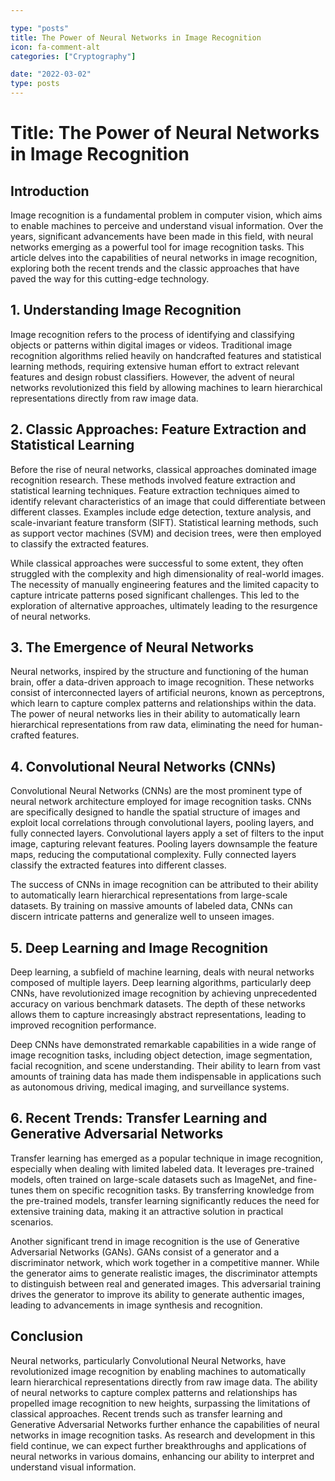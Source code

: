 ```yaml
---

type: "posts"
title: The Power of Neural Networks in Image Recognition
icon: fa-comment-alt
categories: ["Cryptography"]

date: "2022-03-02"
type: posts
---
```





# Title: The Power of Neural Networks in Image Recognition

## Introduction

Image recognition is a fundamental problem in computer vision, which aims to enable machines to perceive and understand visual information. Over the years, significant advancements have been made in this field, with neural networks emerging as a powerful tool for image recognition tasks. This article delves into the capabilities of neural networks in image recognition, exploring both the recent trends and the classic approaches that have paved the way for this cutting-edge technology.

## 1. Understanding Image Recognition

Image recognition refers to the process of identifying and classifying objects or patterns within digital images or videos. Traditional image recognition algorithms relied heavily on handcrafted features and statistical learning methods, requiring extensive human effort to extract relevant features and design robust classifiers. However, the advent of neural networks revolutionized this field by allowing machines to learn hierarchical representations directly from raw image data.

## 2. Classic Approaches: Feature Extraction and Statistical Learning

Before the rise of neural networks, classical approaches dominated image recognition research. These methods involved feature extraction and statistical learning techniques. Feature extraction techniques aimed to identify relevant characteristics of an image that could differentiate between different classes. Examples include edge detection, texture analysis, and scale-invariant feature transform (SIFT). Statistical learning methods, such as support vector machines (SVM) and decision trees, were then employed to classify the extracted features.

While classical approaches were successful to some extent, they often struggled with the complexity and high dimensionality of real-world images. The necessity of manually engineering features and the limited capacity to capture intricate patterns posed significant challenges. This led to the exploration of alternative approaches, ultimately leading to the resurgence of neural networks.

## 3. The Emergence of Neural Networks

Neural networks, inspired by the structure and functioning of the human brain, offer a data-driven approach to image recognition. These networks consist of interconnected layers of artificial neurons, known as perceptrons, which learn to capture complex patterns and relationships within the data. The power of neural networks lies in their ability to automatically learn hierarchical representations from raw data, eliminating the need for human-crafted features.

## 4. Convolutional Neural Networks (CNNs)

Convolutional Neural Networks (CNNs) are the most prominent type of neural network architecture employed for image recognition tasks. CNNs are specifically designed to handle the spatial structure of images and exploit local correlations through convolutional layers, pooling layers, and fully connected layers. Convolutional layers apply a set of filters to the input image, capturing relevant features. Pooling layers downsample the feature maps, reducing the computational complexity. Fully connected layers classify the extracted features into different classes.

The success of CNNs in image recognition can be attributed to their ability to automatically learn hierarchical representations from large-scale datasets. By training on massive amounts of labeled data, CNNs can discern intricate patterns and generalize well to unseen images.

## 5. Deep Learning and Image Recognition

Deep learning, a subfield of machine learning, deals with neural networks composed of multiple layers. Deep learning algorithms, particularly deep CNNs, have revolutionized image recognition by achieving unprecedented accuracy on various benchmark datasets. The depth of these networks allows them to capture increasingly abstract representations, leading to improved recognition performance.

Deep CNNs have demonstrated remarkable capabilities in a wide range of image recognition tasks, including object detection, image segmentation, facial recognition, and scene understanding. Their ability to learn from vast amounts of training data has made them indispensable in applications such as autonomous driving, medical imaging, and surveillance systems.

## 6. Recent Trends: Transfer Learning and Generative Adversarial Networks

Transfer learning has emerged as a popular technique in image recognition, especially when dealing with limited labeled data. It leverages pre-trained models, often trained on large-scale datasets such as ImageNet, and fine-tunes them on specific recognition tasks. By transferring knowledge from the pre-trained models, transfer learning significantly reduces the need for extensive training data, making it an attractive solution in practical scenarios.

Another significant trend in image recognition is the use of Generative Adversarial Networks (GANs). GANs consist of a generator and a discriminator network, which work together in a competitive manner. While the generator aims to generate realistic images, the discriminator attempts to distinguish between real and generated images. This adversarial training drives the generator to improve its ability to generate authentic images, leading to advancements in image synthesis and recognition.

## Conclusion

Neural networks, particularly Convolutional Neural Networks, have revolutionized image recognition by enabling machines to automatically learn hierarchical representations directly from raw image data. The ability of neural networks to capture complex patterns and relationships has propelled image recognition to new heights, surpassing the limitations of classical approaches. Recent trends such as transfer learning and Generative Adversarial Networks further enhance the capabilities of neural networks in image recognition tasks. As research and development in this field continue, we can expect further breakthroughs and applications of neural networks in various domains, enhancing our ability to interpret and understand visual information.